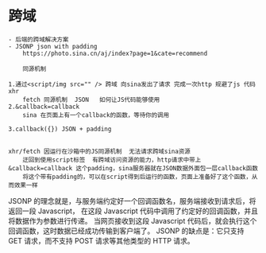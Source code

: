 # 跨域 
    - 后端的跨域解决方案
    - JSONP json with padding
        https://photo.sina.cn/aj/index?page=1&cate=recommend

        同源机制 

    1.通过<script/img src="" /> 跨域 向sina发出了请求 完成一次http 规避了js 代码xhr
        fetch 同源机制  JSON   如何让JS代码能够使用
    2.&callback=callback 
        sina 在页面上有一个callback的函数，等待你的调用 

    3.callback({}) JSON + padding  


    xhr/fetch 因运行在沙箱中的JS同源机制  无法请求跨域sina资源
        迂回到使用script标签  有跨域访问资源的能力，http请求中带上&callback=callback 这个padding，sina服务器就在JSON数据外面包一层callback函数
        将这个带有padding的，可以在script得到后运行的函数，页面上准备好了这个函数，从而效果一样




JSONP 的理念就是，与服务端约定好一个回调函数名，服务端接收到请求后，将返回一段 Javascript，
在这段 Javascript 代码中调用了约定好的回调函数，并且将数据作为参数进行传递。
当网页接收到这段 Javascript 代码后，就会执行这个回调函数，这时数据已经成功传输到客户端了。
JSONP 的缺点是：它只支持 GET 请求，而不支持 POST 请求等其他类型的 HTTP 请求。
